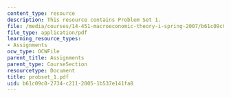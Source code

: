 ```yaml
---
content_type: resource
description: This resource contains Problem Set 1.
file: /media/courses/14-451-macroeconomic-theory-i-spring-2007/b61c09c02734c21120051b537e141fa8_probset_1.pdf
file_type: application/pdf
learning_resource_types:
- Assignments
ocw_type: OCWFile
parent_title: Assignments
parent_type: CourseSection
resourcetype: Document
title: probset_1.pdf
uid: b61c09c0-2734-c211-2005-1b537e141fa8
---
```

